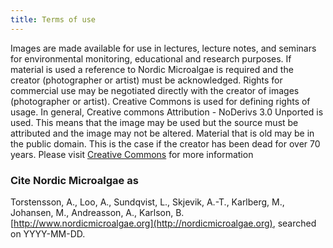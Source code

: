 ```yaml
---
title: Terms of use
---
```


Images are made available for use in lectures, lecture notes, and seminars for environmental monitoring, educational and research purposes.  If material is used a reference to Nordic Microalgae is required and the creator (photographer or artist) must be acknowledged. Rights for commercial use may be negotiated directly with the creator of images (photographer or artist). Creative Commons is used for defining rights of usage. In general, Creative commons Attribution - NoDerivs 3.0 Unported is used. This means that the image may be used but the source must be attributed and the image may not be altered. Material that is old may be in the public domain. This is the case if the creator has been dead for over 70 years. Please visit [Creative Commons](http://creativecommons.org/licenses/) for more information

### Cite Nordic Microalgae as

Torstensson, A., Loo, A., Sundqvist, L., Skjevik, A.-T., Karlberg, M., Johansen, M., Andreasson, A., Karlson, B. [http://www.nordicmicroalgae.org](http://nordicmicroalgae.org), searched on YYYY-MM-DD.

